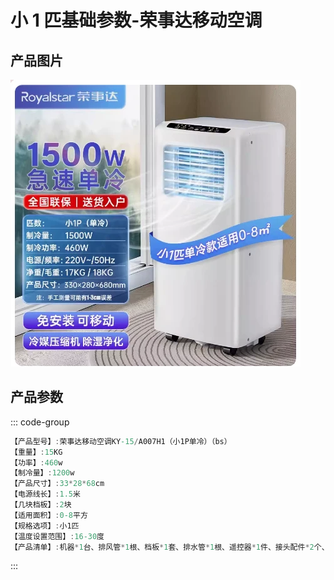 # 小 1 匹基础参数-荣事达移动空调

## 产品图片

<img src="./小1匹.png" />

## 产品参数

::: code-group

```c# [宝士] {1}
【产品型号】:荣事达移动空调KY-15/A007H1（小1P单冷）（bs）
【重量】:15KG
【功率】:460w
【制冷量】:1200w
【产品尺寸】:33*28*68cm
【电源线长】:1.5米
【几块档板】:2块
【适用面积】:0-8平方
【规格选项】:小1匹
【温度设置范围】:16-30度
【产品清单】:机器*1台、排风管*1根、档板*1套、排水管*1根、遥控器*1件、接头配件*2个、说明书*1
```

:::
